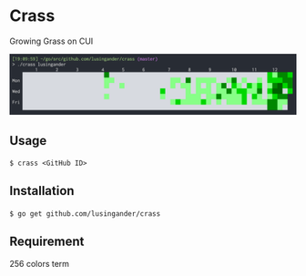 Crass
====

Growing Grass on CUI

<img src="./images/screenshot.png">

## Usage

`$ crass <GitHub ID>`

## Installation

`$ go get github.com/lusingander/crass`

## Requirement

256 colors term
